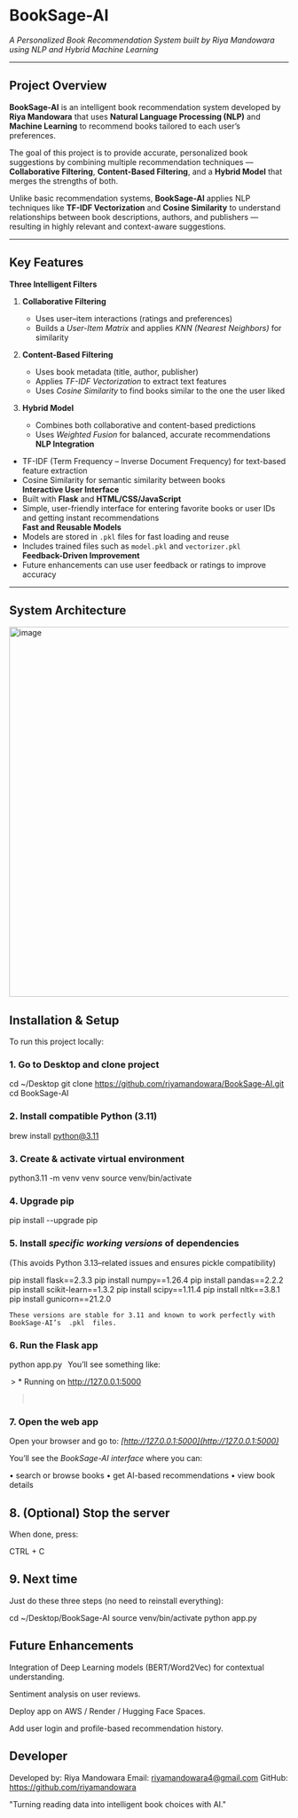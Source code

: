 # BookSage-AI  
*A Personalized Book Recommendation System built by Riya Mandowara using NLP and Hybrid Machine Learning*

---

## Project Overview  

**BookSage-AI** is an intelligent book recommendation system developed by **Riya Mandowara** that uses **Natural Language Processing (NLP)** and **Machine Learning** to recommend books tailored to each user’s preferences.  

The goal of this project is to provide accurate, personalized book suggestions by combining multiple recommendation techniques — **Collaborative Filtering**, **Content-Based Filtering**, and a **Hybrid Model** that merges the strengths of both.  

Unlike basic recommendation systems, **BookSage-AI** applies NLP techniques like **TF-IDF Vectorization** and **Cosine Similarity** to understand relationships between book descriptions, authors, and publishers — resulting in highly relevant and context-aware suggestions.

---

## Key Features  

**Three Intelligent Filters**
1. **Collaborative Filtering**  
   - Uses user–item interactions (ratings and preferences)  
   - Builds a *User-Item Matrix* and applies *KNN (Nearest Neighbors)* for similarity  

2. **Content-Based Filtering**  
   - Uses book metadata (title, author, publisher)  
   - Applies *TF-IDF Vectorization* to extract text features  
   - Uses *Cosine Similarity* to find books similar to the one the user liked  

3. **Hybrid Model**  
   - Combines both collaborative and content-based predictions  
   - Uses *Weighted Fusion* for balanced, accurate recommendations  
**NLP Integration**  
- TF-IDF (Term Frequency – Inverse Document Frequency) for text-based feature extraction  
- Cosine Similarity for semantic similarity between books  
 **Interactive User Interface**  
- Built with **Flask** and **HTML/CSS/JavaScript**  
- Simple, user-friendly interface for entering favorite books or user IDs and getting instant recommendations  
**Fast and Reusable Models**  
- Models are stored in `.pkl` files for fast loading and reuse  
- Includes trained files such as `model.pkl` and `vectorizer.pkl`  
**Feedback-Driven Improvement**  
- Future enhancements can use user feedback or ratings to improve accuracy  

---

## System Architecture  

<img width="576" height="667" alt="image" src="https://github.com/user-attachments/assets/63166bf5-3a2d-465e-8e2d-a95bf00a9cfd" />


## Installation & Setup
To run this project locally:
### 1. Go to Desktop and clone project

cd ~/Desktop
git clone https://github.com/riyamandowara/BookSage-AI.git
cd BookSage-AI

### 2. Install compatible Python (3.11)

brew install python@3.11

### 3. Create & activate virtual environment

python3.11 -m venv venv
source venv/bin/activate

### 4. Upgrade pip

pip install --upgrade pip


###  5. Install *specific working versions* of dependencies

(This avoids Python 3.13–related issues and ensures pickle compatibility)

pip install flask==2.3.3
pip install numpy==1.26.4
pip install pandas==2.2.2
pip install scikit-learn==1.3.2
pip install scipy==1.11.4
pip install nltk==3.8.1
pip install gunicorn==21.2.0

	⁠These versions are stable for 3.11 and known to work perfectly with BookSage-AI’s ⁠ .pkl ⁠ files.

### 6. Run the Flask app

python app.py
 ⁠
	⁠You’ll see something like:
>
> 
⁠ > * Running on http://127.0.0.1:5000
>  ⁠

### 7. Open the web app

Open your browser and go to:
*[http://127.0.0.1:5000](http://127.0.0.1:5000)*

You’ll see the *BookSage-AI interface* where you can:

•⁠  ⁠search or browse books
•⁠  ⁠get AI-based recommendations
•⁠  ⁠view book details

## 8. (Optional) Stop the server

When done, press:

CTRL + C
 ⁠

## 9. Next time 

Just do these three steps (no need to reinstall everything):

cd ~/Desktop/BookSage-AI
source venv/bin/activate
python app.py

## Future Enhancements

Integration of Deep Learning models (BERT/Word2Vec) for contextual understanding.

Sentiment analysis on user reviews.

Deploy app on AWS / Render / Hugging Face Spaces.

Add user login and profile-based recommendation history.

## Developer

Developed by: Riya Mandowara
Email: riyamandowara4@gmail.com
GitHub: https://github.com/riyamandowara

"Turning reading data into intelligent book choices with AI."
